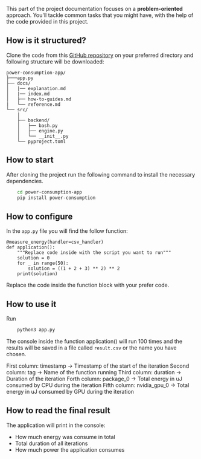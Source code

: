 This part of the project documentation focuses on a **problem-oriented** approach. You'll tackle common
tasks that you might have, with the help of the code provided in this project.

## How is it structured?

Clone the code from this [GitHub repository](https://github.com/lordksix/power-consumption-app)
 on your preferred directory and following structure will be downloaded:

    power-consumption-app/
    ├───app.py
    ├── docs/
    │   |── explanation.md
    │   |── index.md
    │   ├── how-to-guides.md
    |   └── reference.md
    └── src/
        │
        ├── backend/
        │   ├── bash.py
        │   ├── engine.py
        │   └── __init__.py
        └── pyproject.toml

## How to start

After cloning the project run the following command to install the necessary dependencies.

```sh
    cd power-consumption-app
    pip install power-consumption
```

## How to configure

In the `app.py` file you will find the follow function:

    @measure_energy(handler=csv_handler)
    def application():
        """Replace code inside with the script you want to run"""
        solution = 0
        for _ in range(50):
            solution = ((1 + 2 + 3) ** 2) ** 2
        print(solution)

Replace the code inside the function block with your prefer code.

## How to use it

Run

```sh
    python3 app.py
```

The console inside the function application() will run 100 times and the results will be saved in a file
called `result.csv` or the name you have chosen.

First column: timestamp -> Timestamp of the start of the iteration
Second column: tag -> Name of the function running
Third column: duration -> Duration of the iteration
Forth column: package_0 -> Total energy in uJ consumed by CPU during the iteration
Fifth column: nvidia_gpu_0 -> Total energy in uJ consumed by GPU during the iteration

## How to read the final result

The application will print in the console:
- How much energy was consume in total
- Total duration of all iterations
- How much power the application consumes
